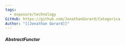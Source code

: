 ```yaml
---
tags:
  - exposure/technology
GitHub: https://github.com/JonathanGorard/Categorica
Author: "[[Jonathan Gorard]]"
---
```

##### AbstractFunctor